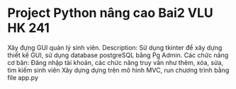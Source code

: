 # Project Python nâng cao Bai2 VLU HK 241
Xây đựng GUI quản lý sinh viên.
Description:
Sử dụng tkinter để xây dựng thiết kế GUI, sử dụng database postgreSQL bằng Pg Admin.
Các chức năng cơ băn: Đăng nhập tài khoản, các chức năng truy vấn như thêm, xóa, sửa, tìm kiếm sinh viên
Xây dựng dựng trên mô hình MVC, run chương trình bằng file app.py
